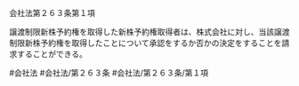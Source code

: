 会社法第２６３条第１項

譲渡制限新株予約権を取得した新株予約権取得者は、株式会社に対し、当該譲渡制限新株予約権を取得したことについて承認をするか否かの決定をすることを請求することができる。

#会社法
#会社法/第２６３条
#会社法/第２６３条/第１項
